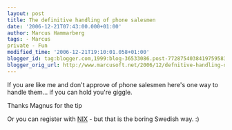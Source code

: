 ```yaml
---
layout: post
title: The definitive handling of phone salesmen
date: '2006-12-21T07:43:00.000+01:00'
author: Marcus Hammarberg
tags: - Marcus
private - Fun
modified_time: '2006-12-21T19:10:01.058+01:00'
blogger_id: tag:blogger.com,1999:blog-36533086.post-7728754038419759583
blogger_orig_url: http://www.marcusoft.net/2006/12/defnitive-handling-of-phone-salesmen.html
---
```


If you are like me and don't approve of phone salesmen here's one
way to handle them... if you can hold you're giggle.

Thanks <span id="SPELLING_ERROR_1" class="blsp-spelling-error"
onclick="BLOG_clickHandler(this)">Magnus</span> for the tip



Or you can register with [NIX](http://www.nix.nu/) - but that is the
boring Swedish way. :)
